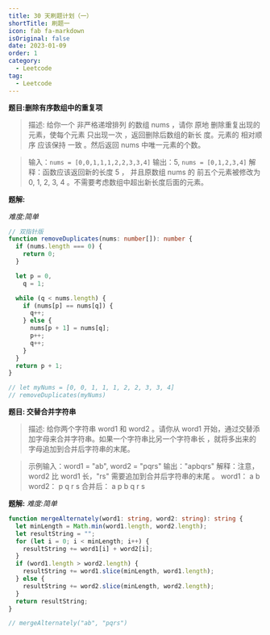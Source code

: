 ```yaml
---
title: 30 天刷题计划（一）
shortTitle: 刷题一
icon: fab fa-markdown
isOriginal: false
date: 2023-01-09
order: 1
category:
  - Leetcode
tag:
  - Leetcode
---
```


**题目:删除有序数组中的重复项**

> 描述: 给你一个 非严格递增排列 的数组 nums ，请你 原地 删除重复出现的元素，使每个元素 只出现一次 ，返回删除后数组的新长
> 度。元素的 相对顺序 应该保持 一致 。然后返回 nums 中唯一元素的个数。

> 输入：`nums = [0,0,1,1,1,2,2,3,3,4]` 输出：5, `nums = [0,1,2,3,4]` 解释：函数应该返回新的长度 5 ， 并且原数组 nums 的
> 前五个元素被修改为 0, 1, 2, 3, 4 。不需要考虑数组中超出新长度后面的元素。

**题解:**

_难度:简单_

```ts
// 双指针版
function removeDuplicates(nums: number[]): number {
  if (nums.length === 0) {
    return 0;
  }

  let p = 0,
    q = 1;

  while (q < nums.length) {
    if (nums[p] == nums[q]) {
      q++;
    } else {
      nums[p + 1] = nums[q];
      p++;
      q++;
    }
  }
  return p + 1;
}

// let myNums = [0, 0, 1, 1, 1, 2, 2, 3, 3, 4]
// removeDuplicates(myNums)
```

**题目: 交替合并字符串**

> 描述: 给你两个字符串 word1 和 word2 。请你从 word1 开始，通过交替添加字母来合并字符串。如果一个字符串比另一个字符串长
> ，就将多出来的字母追加到合并后字符串的末尾。

> 示例输入：word1 = "ab", word2 = "pqrs" 输出："apbqrs" 解释：注意，word2 比 word1 长，"rs" 需要追加到合并后字符串的末尾
> 。 word1： a b word2： p q r s 合并后： a p b q r s

**题解:** _难度:简单_

```ts
function mergeAlternately(word1: string, word2: string): string {
  let minLength = Math.min(word1.length, word2.length);
  let resultString = "";
  for (let i = 0; i < minLength; i++) {
    resultString += word1[i] + word2[i];
  }
  if (word1.length > word2.length) {
    resultString += word1.slice(minLength, word1.length);
  } else {
    resultString += word2.slice(minLength, word2.length);
  }
  return resultString;
}

// mergeAlternately("ab", "pqrs")
```
